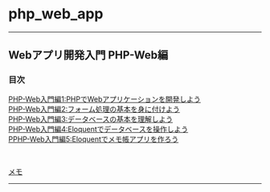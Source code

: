 # php_web_app

***

## Webアプリ開発入門 PHP-Web編
### 目次
[PHP-Web入門編1:PHPでWebアプリケーションを開発しよう](doc/w01_php_web01.md)</br>
[PHP-Web入門編2:フォーム処理の基本を身に付けよう](doc/w02_php_web02.md)</br>
[PHP-Web入門編3:データベースの基本を理解しよう](doc/w03_php_web03.md)</br>
[PHP-Web入門編4:Eloquentでデータベースを操作しよう](doc/w04_php_web04.md)</br>
[PPHP-Web入門編5:Eloquentでメモ帳アプリを作ろう](doc/w05_php_web05.md)</br>

 </br>

[メモ](doc/memo.md)</br>

***


